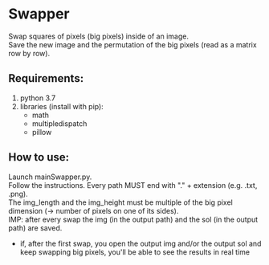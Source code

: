 # Swapper
Swap squares of pixels (big pixels) inside of an image.  
Save the new image and the permutation of the big pixels (read as a matrix row by row).

## Requirements:
1. python 3.7
2. libraries (install with pip):
   - math
   - multipledispatch
   - pillow

## How to use:
Launch mainSwapper.py.  
Follow the instructions. Every path MUST end with "." + extension (e.g. .txt, .png).  
The img_length and the img_height must be multiple of the big pixel dimension (-> number of pixels on one of its sides).  
IMP: after every swap the img (in the output path) and the sol (in the output path) are saved.  
- if, after the first swap, you open the output img and/or the output sol and keep swapping big pixels, you'll be able to see
	the results in real time
